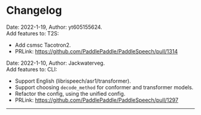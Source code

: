 # Changelog

Date: 2022-1-19, Author: yt605155624.  
Add features to: T2S:  
  - Add csmsc Tacotron2.  
  - PRLink: https://github.com/PaddlePaddle/PaddleSpeech/pull/1314


Date: 2022-1-10, Author: Jackwaterveg.  
Add features to: CLI:  
  - Support English (librispeech/asr1/transformer).  
  - Support choosing `decode_method` for conformer and transformer models.  
  - Refactor the config, using the unified config.  
  - PRLink: https://github.com/PaddlePaddle/PaddleSpeech/pull/1297

***
